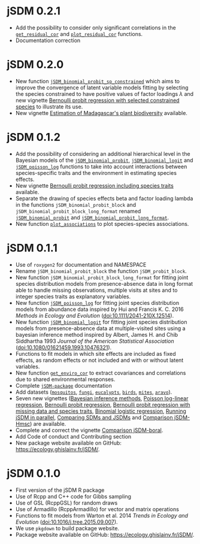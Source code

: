 # jSDM 0.2.1
* Add the possibility to consider only significant correlations in the [`get_residual_cor`](https://ecology.ghislainv.fr/jSDM/reference/get_residual_cor.html) and [`plot_residual_cor`](https://ecology.ghislainv.fr/jSDM/reference/plot_residual_cor.html) functions. 
* Documentation correction

# jSDM 0.2.0
* New function [`jSDM_binomial_probit_sp_constrained`](https://ecology.ghislainv.fr/jSDM/reference/jSDM_binomial_probit_sp_constrained.html) which aims to improve the convergence of latent variable models fitting by selecting the species constrained to have positive values of factor loadings $\lambda$ and new vignette [Bernoulli probit regression with selected constrained species](https://ecology.ghislainv.fr/jSDM/articles/jSDM_binomial_probit_sp_constrained.html) to illustrate its use. 
* New vignette [Estimation of Madagascar's plant biodiversity](https://ecology.ghislainv.fr/jSDM/articles/Madagascar.html) available. 

# jSDM 0.1.2

* Add the possibility of considering an additional hierarchical level in the Bayesian models of the [`jSDM_binomial_probit`](https://ecology.ghislainv.fr/jSDM/reference/jSDM_binomial_probit.html), [`jSDM_binomial_logit`](https://ecology.ghislainv.fr/jSDM/reference/jSDM_binomial_logit.html) and [`jSDM_poisson_log`](https://ecology.ghislainv.fr/jSDM/reference/jSDM_poisson_log.html) functions to take into account interactions between species-specific traits and the environment in estimating species effects.
* New vignette [Bernoulli probit regression including species traits](https://ecology.ghislainv.fr/jSDM/articles/jSDM_with_traits.html) available.
* Separate the drawing of species effects beta and factor loading lambda in the functions `jSDM_binomial_probit_block` and `jSDM_binomial_probit_block_long_format` renamed [`jSDM_binomial_probit`](https://ecology.ghislainv.fr/jSDM/reference/jSDM_binomial_probit.html) and [`jSDM_binomial_probit_long_format`](https://ecology.ghislainv.fr/jSDM/reference/jSDM_binomial_probit_long_format.html).
* New function [`plot_associations`](https://ecology.ghislainv.fr/jSDM/reference/plot_associations.html) to plot species-species associations.

# jSDM 0.1.1
* Use of `roxygen2` for documentation and NAMESPACE 
* Rename  `jSDM_binomial_probit_block` the function `jSDM_probit_block`.
* New function `jSDM_binomial_probit_block_long_format` for fitting joint species distribution models from presence-absence data in long format able to handle missing observations, multiple visits at sites and to integer species traits as explanatory variables.  
* New function [`jSDM_poisson_log`](https://ecology.ghislainv.fr/jSDM/reference/jSDM_poisson_log.html) for fitting joint species distribution models from abundance data inspired by Hui and Francis K. C. 2016 _Methods in Ecology and Evolution_ ([doi:10.1111/2041-210X.12514](https://doi.org/10.1111/2041-210X.12514)).
* New function [`jSDM_binomial_logit`](https://ecology.ghislainv.fr/jSDM/reference/jSDM_binomial_logit.html) for fitting joint species distribution models from presence-absence data at multiple-visited sites using a bayesian inference method inspired by Albert, James H. and Chib Siddhartha 1993 _Journal of the American Statistical Association_ ([doi:10.1080/01621459.1993.10476321](https://doi.org/10.1080/01621459.1993.10476321)).
* Functions to fit models in which site effects are included as fixed effects, as random effects or not included and with or without latent variables.
* New function [`get_enviro_cor`](https://ecology.ghislainv.fr/jSDM/reference/get_enviro_cor.html) to extract covariances and correlations due to shared environmental responses. 
* Complete [`jSDM-package`](https://ecology.ghislainv.fr/jSDM/reference/jSDM-package.html) documentation 
* Add datasets ([`mosquitos`](https://ecology.ghislainv.fr/jSDM/reference/mosquitos.html), [`fungi`](https://ecology.ghislainv.fr/jSDM/reference/fungi.html), [`eucalypts`](https://ecology.ghislainv.fr/jSDM/reference/eucalypts.html), [`birds`](https://ecology.ghislainv.fr/jSDM/reference/birds.html), [`mites`](https://ecology.ghislainv.fr/jSDM/reference/mites.html), [`aravo`](https://ecology.ghislainv.fr/jSDM/reference/aravo.html)). 
* Seven new vignettes ([Bayesian inference methods](https://ecology.ghislainv.fr/jSDM/articles/proof.html), [Poisson log-linear regression](https://ecology.ghislainv.fr/jSDM/articles/jSDM_poisson_log.html), [Bernoulli probit regression](https://ecology.ghislainv.fr/jSDM/articles/jSDM_binomial_probit.html), [Bernoulli probit regression with missing data and species traits](https://ecology.ghislainv.fr/jSDM/articles/jSDM_binomial_probit_long_format.html), [Binomial logistic regression](https://ecology.ghislainv.fr/jSDM/articles/jSDM_binomial_logit.html), [Running jSDM in parallel](https://ecology.ghislainv.fr/jSDM/articles/jSDM_in_parallel.html), [Comparing SDMs and JSDMs](https://ecology.ghislainv.fr/jSDM/articles/SDM_JSDM.html) and [Comparison jSDM-Hmsc](https://ecology.ghislainv.fr/jSDM/articles/jSDM_Hmsc.html)) are available.
* Complete and correct the vignette [Comparison jSDM-boral](https://ecology.ghislainv.fr/jSDM/articles/jSDM_boral.html). 
* Add Code of conduct and Contributing section  
* New package website available on GitHub: <https://ecology.ghislainv.fr/jSDM/>.

# jSDM 0.1.0

* First version of the jSDM R package
* Use of Rcpp and C++ code for Gibbs sampling
* Use of GSL (RcppGSL) for random draws
* Use of Armadillo (RcppArmadillo) for vector and matrix operations
* Functions to fit models from Warton et al. 2014 _Trends in Ecology and Evolution_ ([doi:10.1016/j.tree.2015.09.007](https://doi.org/10.1016/j.tree.2015.09.007)).
* We use `pkgdown` to build package website.
* Package website available on GitHub: <https://ecology.ghislainv.fr/jSDM/>.
